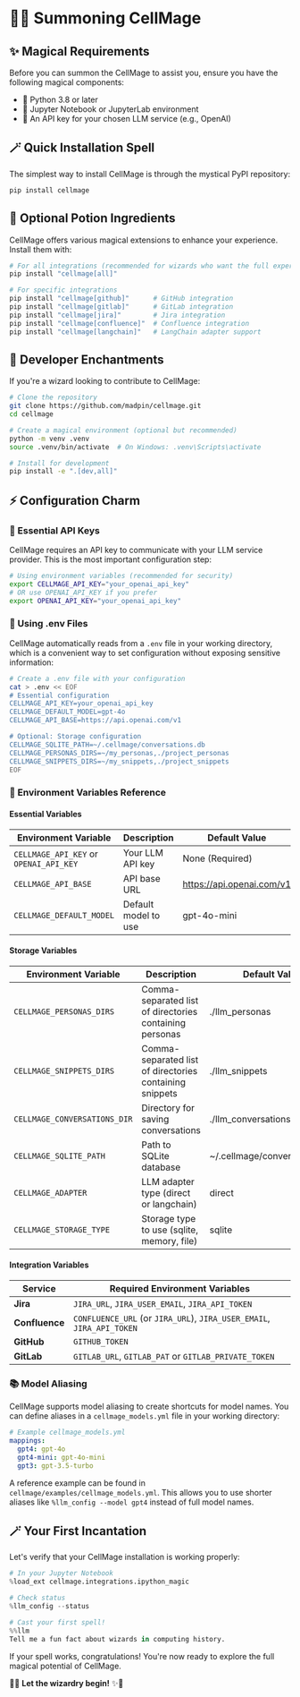 # 🧙‍♂️ Summoning CellMage

## ✨ Magical Requirements

Before you can summon the CellMage to assist you, ensure you have the following magical components:

- 🐍 Python 3.8 or later
- 🔮 Jupyter Notebook or JupyterLab environment
- 📜 An API key for your chosen LLM service (e.g., OpenAI)

## 🪄 Quick Installation Spell

The simplest way to install CellMage is through the mystical PyPI repository:

```bash
pip install cellmage
```

## 🧪 Optional Potion Ingredients

CellMage offers various magical extensions to enhance your experience. Install them with:

```bash
# For all integrations (recommended for wizards who want the full experience)
pip install "cellmage[all]"

# For specific integrations
pip install "cellmage[github]"      # GitHub integration
pip install "cellmage[gitlab]"      # GitLab integration
pip install "cellmage[jira]"        # Jira integration
pip install "cellmage[confluence]"  # Confluence integration
pip install "cellmage[langchain]"   # LangChain adapter support
```

## 🧩 Developer Enchantments

If you're a wizard looking to contribute to CellMage:

```bash
# Clone the repository
git clone https://github.com/madpin/cellmage.git
cd cellmage

# Create a magical environment (optional but recommended)
python -m venv .venv
source .venv/bin/activate  # On Windows: .venv\Scripts\activate

# Install for development
pip install -e ".[dev,all]"
```

## ⚡ Configuration Charm

### 🔑 Essential API Keys

CellMage requires an API key to communicate with your LLM service provider. This is the most important configuration step:

```bash
# Using environment variables (recommended for security)
export CELLMAGE_API_KEY="your_openai_api_key"
# OR use OPENAI_API_KEY if you prefer
export OPENAI_API_KEY="your_openai_api_key"
```

### 📄 Using .env Files

CellMage automatically reads from a `.env` file in your working directory, which is a convenient way to set configuration without exposing sensitive information:

```bash
# Create a .env file with your configuration
cat > .env << EOF
# Essential configuration
CELLMAGE_API_KEY=your_openai_api_key
CELLMAGE_DEFAULT_MODEL=gpt-4o
CELLMAGE_API_BASE=https://api.openai.com/v1

# Optional: Storage configuration
CELLMAGE_SQLITE_PATH=~/.cellmage/conversations.db
CELLMAGE_PERSONAS_DIRS=~/my_personas,./project_personas
CELLMAGE_SNIPPETS_DIRS=~/my_snippets,./project_snippets
EOF
```

### 🔮 Environment Variables Reference

#### Essential Variables
| Environment Variable | Description | Default Value |
|---------------------|-------------|--------------|
| `CELLMAGE_API_KEY` or `OPENAI_API_KEY` | Your LLM API key | None (Required) |
| `CELLMAGE_API_BASE` | API base URL | https://api.openai.com/v1 |
| `CELLMAGE_DEFAULT_MODEL` | Default model to use | gpt-4o-mini |

#### Storage Variables
| Environment Variable | Description | Default Value |
|---------------------|-------------|--------------|
| `CELLMAGE_PERSONAS_DIRS` | Comma-separated list of directories containing personas | ./llm_personas |
| `CELLMAGE_SNIPPETS_DIRS` | Comma-separated list of directories containing snippets | ./llm_snippets |
| `CELLMAGE_CONVERSATIONS_DIR` | Directory for saving conversations | ./llm_conversations |
| `CELLMAGE_SQLITE_PATH` | Path to SQLite database | ~/.cellmage/conversations.db |
| `CELLMAGE_ADAPTER` | LLM adapter type (direct or langchain) | direct |
| `CELLMAGE_STORAGE_TYPE` | Storage type to use (sqlite, memory, file) | sqlite |

#### Integration Variables
| Service | Required Environment Variables |
|---------|----------------------------|
| **Jira** | `JIRA_URL`, `JIRA_USER_EMAIL`, `JIRA_API_TOKEN` |
| **Confluence** | `CONFLUENCE_URL` (or `JIRA_URL`), `JIRA_USER_EMAIL`, `JIRA_API_TOKEN` |
| **GitHub** | `GITHUB_TOKEN` |
| **GitLab** | `GITLAB_URL`, `GITLAB_PAT` or `GITLAB_PRIVATE_TOKEN` |

### 📚 Model Aliasing

CellMage supports model aliasing to create shortcuts for model names. You can define aliases in a `cellmage_models.yml` file in your working directory:

```yaml
# Example cellmage_models.yml
mappings:
  gpt4: gpt-4o
  gpt4-mini: gpt-4o-mini
  gpt3: gpt-3.5-turbo
```

A reference example can be found in `cellmage/examples/cellmage_models.yml`. This allows you to use shorter aliases like `%llm_config --model gpt4` instead of full model names.

## 🪄 Your First Incantation

Let's verify that your CellMage installation is working properly:

```python
# In your Jupyter Notebook
%load_ext cellmage.integrations.ipython_magic

# Check status
%llm_config --status

# Cast your first spell!
%%llm
Tell me a fun fact about wizards in computing history.
```

If your spell works, congratulations! You're now ready to explore the full magical potential of CellMage.

🎩✨ **Let the wizardry begin!** ✨🎩
